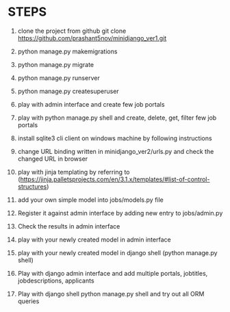 # STEPS

1. clone the project from github git clone https://github.com/prashant5nov/minidjango_ver1.git

2. python manage.py makemigrations

3. python manage.py migrate

4. python manage.py runserver

5. python manage.py createsuperuser

6. play with admin interface and create few job portals

7. play with python manage.py shell and create, delete, get, filter few job portals

8. install sqlite3 cli client on windows machine by following instructions

9. change URL binding written in minidjango_ver2/urls.py and check the changed URL in browser

10. play with jinja templating by referring to (https://jinja.palletsprojects.com/en/3.1.x/templates/#list-of-control-structures)

11. add your own simple model into jobs/models.py file

12. Register it against admin interface by adding new entry to jobs/admin.py

13. Check the results in admin interface

14. play with your newly created model in admin interface

15. play with your newly created model in django shell (python manage.py shell)

16. Play with django admin interface and add multiple portals, jobtitles, jobdescriptions, applicants

17. Play with django shell python manage.py shell and try out all ORM queries